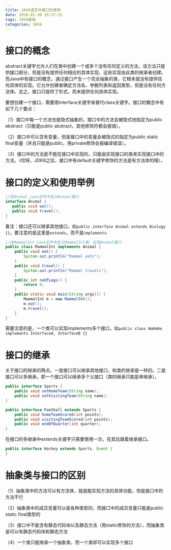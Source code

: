 ```yaml
---
title: JAVA语言中接口的使用
date: 2018-01-30 19:27:22
tags: JAVA基础
categories: JAVA
---
```


# 接口的概念

abstract关键字允许人们在类中创建一个或多个没有任何定义的方法，该方法只提供接口部分，但是没有提供任何相应的具体实现，这些实现由此类的继承者创建。而Java中有接口的概念，通过接口产生一个完全抽象的类，它根本就没有提供任何具体的实现。它允许创建者确定方法名、参数列表和返回类型，但是没有任何方法体。总之，接口只提供了形式，而未提供任何具体实现。

要想创建一个接口，需要用interface关键字来替代class关键字。接口的概念中有如下几个要点：

（1）接口中每一个方法也是隐式抽象的，接口中的方法会被隐式地指定为public abstract（只能是public abstract，其他修饰符都会报错）。

（2）接口中可以含有变量，但是接口中的变量会被隐式的指定为public static final变量（并且只能是public，用private修饰会报编译错误）。

（3）接口中的方法是不能在接口中实现的，只能由实现接口的类来实现接口中的方法。（哎呀，JDK8之后，接口中有default关键字修饰的方法是有方法体的哦）。

# 接口的定义和使用举例

```java
//在Animal.java文件中定义Animal接口
interface Animal {
   public void eat();
   public void travel();
}
```

备注：接口还可以继承其他接口，如`public interface Animal extends Biology {}`，要注意的是这里是`extends`，而不是`implements`.

```java
//在MammalInt.java文件中定义MammalInt类，实现Animal接口
public class MammalInt implements Animal {
    public void eat() {
        System.out.println("Mammal eats");
    }
    public void travel() {
        System.out.println("Mammal travels");
    }
    public int noOfLegs() {
        return 0;
    }
    public static void main(String args[]) {
        MammalInt m = new MammalInt();
        m.eat();
        m.travel();
    }
}
```

需要注意的是，一个类可以实现implements多个接口，如`public class WaHaHa implements InterfaceA, InterfaceB {}`

# 接口的继承

关于接口的继承的两点。一是接口可以继承其他接口，和类的继承是一样的。二是接口可以多继承，即一个接口可以继承多个父接口（类的继承只能是单继承）。

```java
public interface Sports {
    public void setHomeTeam(String name);
    public void setVisitingTeam(String name);
}

public interface Football extends Sports {
    public void homeTeamScored(int points);
    public void visitingTeamScored(int points);
    public void endOfQuarter(int quarter);
}
```

在接口的多继承中extends关键字只需要使用一次，在其后跟着继承接口。

```java
public interface Hockey extends Sports, Event {
}
```

# 抽象类与接口的区别

（1）抽象类中的方法可以有方法体，就是能实现方法的具体功能，但是接口中的方法不行

（2）抽象类中的成员变量可以是各种类型的，而接口中的成员变量只能是public static final类型的

（3）接口中不能含有静态代码块以及静态方法（用static修饰的方法），而抽象类是可以有静态代码块和静态方法

（4）一个类只能继承一个抽象类，而一个类却可以实现多个接口

